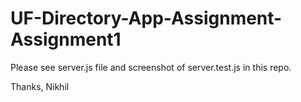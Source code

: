 # UF-Directory-App-Assignment-Assignment1

Please see server.js file and screenshot of server.test.js in this repo.

Thanks,
Nikhil
